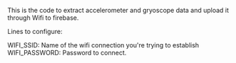 This is the code to extract accelerometer and gryoscope data and upload it through Wifi to firebase.

Lines to configure:

WIFI_SSID: Name of the wifi connection you're trying to establish
WIFI_PASSWORD: Password to connect.


